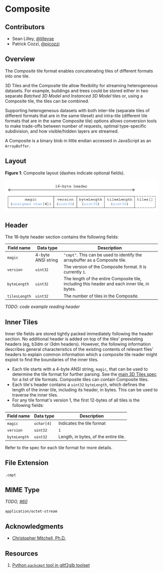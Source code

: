 # Composite

## Contributors

* Sean Lilley, [@lilleyse](https://github.com/lilleyse)
* Patrick Cozzi, [@pjcozzi](https://twitter.com/pjcozzi)

## Overview

The _Composite_ tile format enables concatenating tiles of different formats into one tile.

3D Tiles and the Composite tile allow flexibility for streaming heterogeneous datasets.  For example, buildings and trees could be stored either in two separate _Batched 3D Model_ and _Instanced 3D Model_ tiles or, using a Composite tile, the tiles can be combined.

Supporting heterogeneous datasets with both inter-tile (separate tiles of different formats that are in the same tileset) and intra-tile (different tile formats that are in the same Composite tile) options allows conversion tools to make trade-offs between number of requests, optimal type-specific subdivision, and how visible/hidden layers are streamed.

A Composite is a binary blob in little endian accessed in JavaScript as an `ArrayBuffer`.

## Layout

**Figure 1**: Composite layout (dashes indicate optional fields).

![](figures/layout.png)

## Header

The 16-byte header section contains the following fields:

|Field name|Data type|Description|
|----------|---------|-----------|
| `magic` | 4-byte ANSI string | `"cmpt"`.  This can be used to identify the arraybuffer as a Composite tile. |
| `version` | `uint32` | The version of the Composite format. It is currently `1`. |
| `byteLength` | `uint32` | The length of the entire Composite tile, including this header and each inner tile, in bytes. |
| `tilesLength` | `uint32` | The number of tiles in the Composite. |

_TODO: code example reading header_

## Inner Tiles

Inner tile fields are stored tightly packed immediately following the header section. No additional header is added on top of the tiles' preexisting headers (eg, b3dm or i3dm headers). However, the following information describes general characteristics of the existing contents of relevant files' headers to explain common information which a composite tile reader might exploit to find the boundaries of the inner tiles.

* Each tile starts with a 4-byte ANSI string, `magic`, that can be used to determine the tile format for further parsing.  See the [main 3D Tiles spec](../../README.md) for a list of tile formats.  Composite tiles can contain Composite tiles.
* Each tile's header contains a `uint32` `byteLength`, which defines the length of the inner tile, including its header, in bytes.  This can be used to traverse the inner tiles.
* For any tile format's version 1, the first 12-bytes of all tiles is the following fields:

|Field name|Data type|Description|
|----------|---------|-----------|
| `magic` | `uchar[4]` | Indicates the tile format |
| `version` | `uint32` | `1` |
| `byteLength` | `uint32` | Length, in bytes, of the entire tile. |

Refer to the spec for each tile format for more details.

## File Extension

`.cmpt`

## MIME Type

_TODO, [#60](https://github.com/AnalyticalGraphicsInc/3d-tiles/issues/60)_

`application/octet-stream`

## Acknowledgments

* [Christopher Mitchell, Ph.D.](https://github.com/KermMartian)

## Resources

1. [Python `packcmpt` tool in gltf2glb toolset](https://github.com/Geopipe/gltf2glb)
